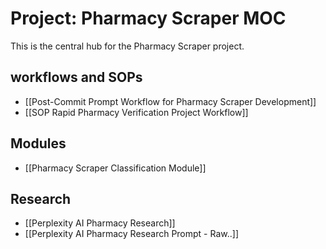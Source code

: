# Project: Pharmacy Scraper MOC

This is the central hub for the Pharmacy Scraper project.

##  workflows and SOPs
- [[Post-Commit Prompt Workflow for Pharmacy Scraper Development]]
- [[SOP Rapid Pharmacy Verification Project Workflow]]

## Modules
- [[Pharmacy Scraper Classification Module]]

## Research
- [[Perplexity AI Pharmacy Research]]
- [[Perplexity AI Pharmacy Research Prompt - Raw..]]
